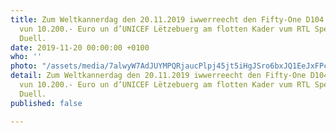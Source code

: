```yaml
---
title: Zum Weltkannerdag den 20.11.2019 iwwerreecht den Fifty-One D104 een Cheque
  vun 10.200.- Euro un d’UNICEF Lëtzebuerg am flotten Kader vum RTL Spezial-Famillen
  Duell.
date: 2019-11-20 00:00:00 +0100
who: ''
photo: "/assets/media/7alwyW7AdJUYMPQRjaucPlpj45jt5iHgJSro6bxJQ1EeJxFPc.jpg"
detail: Zum Weltkannerdag den 20.11.2019 iwwerreecht den Fifty-One D104 een Cheque
  vun 10.200.- Euro un d’UNICEF Lëtzebuerg am flotten Kader vum RTL Spezial-Famillen
  Duell.
published: false

---
```

